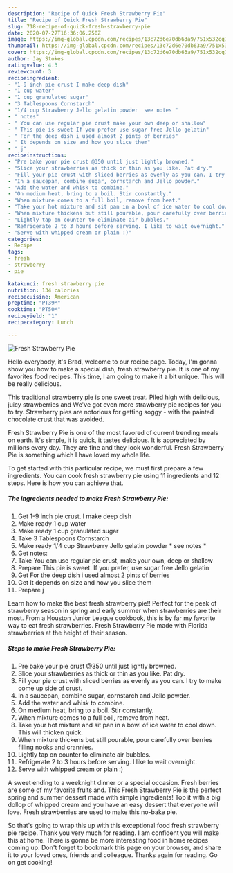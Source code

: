 ```yaml
---
description: "Recipe of Quick Fresh Strawberry Pie"
title: "Recipe of Quick Fresh Strawberry Pie"
slug: 718-recipe-of-quick-fresh-strawberry-pie
date: 2020-07-27T16:36:06.250Z
image: https://img-global.cpcdn.com/recipes/13c72d6e70db63a9/751x532cq70/fresh-strawberry-pie-recipe-main-photo.jpg
thumbnail: https://img-global.cpcdn.com/recipes/13c72d6e70db63a9/751x532cq70/fresh-strawberry-pie-recipe-main-photo.jpg
cover: https://img-global.cpcdn.com/recipes/13c72d6e70db63a9/751x532cq70/fresh-strawberry-pie-recipe-main-photo.jpg
author: Jay Stokes
ratingvalue: 4.3
reviewcount: 3
recipeingredient:
- "1-9 inch pie crust I make deep dish"
- "1 cup water"
- "1 cup granulated sugar"
- "3 Tablespoons Cornstarch"
- "1/4 cup Strawberry Jello gelatin powder  see notes "
- " notes"
- " You can use regular pie crust make your own deep or shallow"
- " This pie is sweet If you prefer use sugar free Jello gelatin"
- " For the deep dish i used almost 2 pints of berries"
- " It depends on size and how you slice them"
- " j"
recipeinstructions:
- "Pre bake your pie crust @350 until just lightly browned."
- "Slice your strawberries as thick or thin as you like. Pat dry."
- "Fill your pie crust with sliced berries as evenly as you can. I try to make come up side of crust."
- "In a saucepan, combine sugar, cornstarch and Jello powder."
- "Add the water and whisk to combine."
- "On medium heat, bring to a boil. Stir constantly."
- "When mixture comes to a full boil, remove from heat."
- "Take your hot mixture and sit pan in a bowl of ice water to cool down. This will thicken quick."
- "When mixture thickens but still pourable, pour carefully over berries filling nooks and crannies."
- "Lightly tap on counter to eliminate air bubbles."
- "Refrigerate 2 to 3 hours before serving. I like to wait overnight."
- "Serve with whipped cream or plain :)"
categories:
- Recipe
tags:
- fresh
- strawberry
- pie

katakunci: fresh strawberry pie 
nutrition: 134 calories
recipecuisine: American
preptime: "PT39M"
cooktime: "PT50M"
recipeyield: "1"
recipecategory: Lunch

---
```



![Fresh Strawberry Pie](https://img-global.cpcdn.com/recipes/13c72d6e70db63a9/751x532cq70/fresh-strawberry-pie-recipe-main-photo.jpg)

Hello everybody, it's Brad, welcome to our recipe page. Today, I'm gonna show you how to make a special dish, fresh strawberry pie. It is one of my favorites food recipes. This time, I am going to make it a bit unique. This will be really delicious.

This traditional strawberry pie is one sweet treat. Piled high with delicious, juicy strawberries and We&#39;ve got even more strawberry pie recipes for you to try. Strawberry pies are notorious for getting soggy - with the painted chocolate crust that was avoided.

Fresh Strawberry Pie is one of the most favored of current trending meals on earth. It's simple, it is quick, it tastes delicious. It is appreciated by millions every day. They are fine and they look wonderful. Fresh Strawberry Pie is something which I have loved my whole life.


To get started with this particular recipe, we must first prepare a few ingredients. You can cook fresh strawberry pie using 11 ingredients and 12 steps. Here is how you can achieve that.

<!--inarticleads1-->

##### The ingredients needed to make Fresh Strawberry Pie:

1. Get 1-9 inch pie crust. I make deep dish
1. Make ready 1 cup water
1. Make ready 1 cup granulated sugar
1. Take 3 Tablespoons Cornstarch
1. Make ready 1/4 cup Strawberry Jello gelatin powder * see notes *
1. Get  notes:
1. Take  You can use regular pie crust, make your own, deep or shallow
1. Prepare  This pie is sweet. If you prefer, use sugar free Jello gelatin
1. Get  For the deep dish i used almost 2 pints of berries
1. Get  It depends on size and how you slice them
1. Prepare  j


Learn how to make the best fresh strawberry pie!! Perfect for the peak of strawberry season in spring and early summer when strawberries are their most. From a Houston Junior League cookbook, this is by far my favorite way to eat fresh strawberries. Fresh Strawberry Pie made with Florida strawberries at the height of their season. 

<!--inarticleads2-->

##### Steps to make Fresh Strawberry Pie:

1. Pre bake your pie crust @350 until just lightly browned.
1. Slice your strawberries as thick or thin as you like. Pat dry.
1. Fill your pie crust with sliced berries as evenly as you can. I try to make come up side of crust.
1. In a saucepan, combine sugar, cornstarch and Jello powder.
1. Add the water and whisk to combine.
1. On medium heat, bring to a boil. Stir constantly.
1. When mixture comes to a full boil, remove from heat.
1. Take your hot mixture and sit pan in a bowl of ice water to cool down. This will thicken quick.
1. When mixture thickens but still pourable, pour carefully over berries filling nooks and crannies.
1. Lightly tap on counter to eliminate air bubbles.
1. Refrigerate 2 to 3 hours before serving. I like to wait overnight.
1. Serve with whipped cream or plain :)


A sweet ending to a weeknight dinner or a special occasion. Fresh berries are some of my favorite fruits and. This Fresh Strawberry Pie is the perfect spring and summer dessert made with simple ingredients! Top it with a big dollop of whipped cream and you have an easy dessert that everyone will love. Fresh strawberries are used to make this no-bake pie. 

So that's going to wrap this up with this exceptional food fresh strawberry pie recipe. Thank you very much for reading. I am confident you will make this at home. There is gonna be more interesting food in home recipes coming up. Don't forget to bookmark this page on your browser, and share it to your loved ones, friends and colleague. Thanks again for reading. Go on get cooking!
